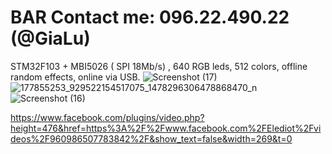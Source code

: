 # BAR Contact me: 096.22.490.22 (@GiaLu)
STM32F103 + MBI5026 ( SPI 18Mb/s) , 640 RGB leds, 512 colors, offline random effects, online via USB.
![Screenshot (17)](https://user-images.githubusercontent.com/6780805/136685453-9c4d8de4-c9c6-478d-ac07-bbe803044bfe.png)
![177855253_929522154517075_1478296306478868470_n](https://user-images.githubusercontent.com/6780805/136685455-9094f432-bef5-4f33-a2eb-7a4c6b2cd230.jpg)
![Screenshot (16)](https://user-images.githubusercontent.com/6780805/136685458-de62af2e-0d7b-484b-8e87-1f6f3c26ea20.png)

https://www.facebook.com/plugins/video.php?height=476&href=https%3A%2F%2Fwww.facebook.com%2FElediot%2Fvideos%2F960986507783842%2F&show_text=false&width=269&t=0
